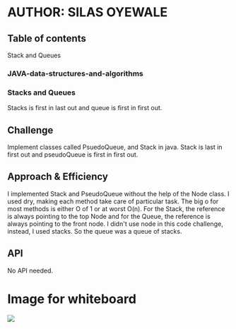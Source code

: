# AUTHOR: SILAS OYEWALE
## Table of contents
Stack and Queues
### JAVA-data-structures-and-algorithms

### Stacks and Queues
Stacks is first in last out and queue is first in first out. 
## Challenge
<!-- Description of the challenge -->
Implement classes called PsuedoQueue, and Stack in java. Stack is last in first out and pseudoQueue is first in first out. 

## Approach & Efficiency
<!-- What approach did you take? Why? What is the Big O space/time for this approach? -->
I implemented Stack and PseudoQueue without the help of the Node class. I used dry, making each method take care of particular task. The big o for most methods is either O of 1 or at worst O(n). 
For the Stack, the reference is always pointing to the top Node and for the Queue, the reference is always pointing to the front node. I didn't use node in this code challenge, instead, I used stacks. So the queue was a queue of stacks. 

## API
<!-- Description of each method publicly available to your Stack and Queue-->
No API needed. 



# Image for whiteboard
![](../assets/whiteboard-code-challenge-11.JPG)
